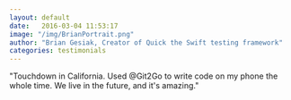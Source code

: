 ```yaml
---
layout: default
date:   2016-03-04 11:53:17
image: "/img/BrianPortrait.png"
author: "Brian Gesiak, Creator of Quick the Swift testing framework"
categories: testimonials
---
```


<span class="blue">"</span>Touchdown in California. Used @Git2Go to write code on my phone the whole time. We live in the future, and it's amazing.<span class="blue">"</span>

